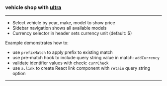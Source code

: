 ### vehicle shop with [ultra](https://github.com/gt3/ultra-router)
---
- Select vehicle by year, make, model to show price
- Sidebar navigation shows all available models
- Currency selector in header sets currency unit (default: $)

Example demonstrates how to:
- use `prefixMatch` to apply prefix to existing match
- use pre-match hook to include query string value in match: `addCurrency`
- validate identifier values with check: `currCheck `
- use `a.link` to create React link component with `retain` query string option
 
---
